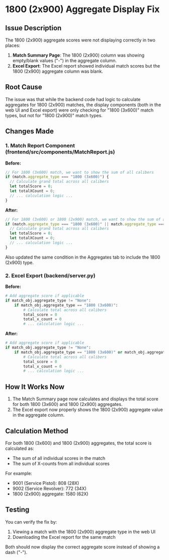 # 1800 (2x900) Aggregate Display Fix

## Issue Description

The 1800 (2x900) aggregate scores were not displaying correctly in two places:

1. **Match Summary Page**: The 1800 (2x900) column was showing empty/blank values ("-") in the aggregate column.
2. **Excel Export**: The Excel report showed individual match scores but the 1800 (2x900) aggregate column was blank.

## Root Cause

The issue was that while the backend code had logic to calculate aggregates for 1800 (2x900) matches, the display components (both in the web UI and Excel export) were only checking for "1800 (3x600)" match types, but not for "1800 (2x900)" match types.

## Changes Made

### 1. Match Report Component (frontend/src/components/MatchReport.js)

**Before:**
```javascript
// For 1800 (3x600) match, we want to show the sum of all calibers
if (match.aggregate_type === "1800 (3x600)") {
  // Calculate grand total across all calibers
  let totalScore = 0;
  let totalXCount = 0;
  // ... calculation logic ...
}
```

**After:**
```javascript
// For 1800 (3x600) or 1800 (2x900) match, we want to show the sum of all calibers
if (match.aggregate_type === "1800 (3x600)" || match.aggregate_type === "1800 (2x900)") {
  // Calculate grand total across all calibers
  let totalScore = 0;
  let totalXCount = 0;
  // ... calculation logic ...
}
```

Also updated the same condition in the Aggregates tab to include the 1800 (2x900) type.

### 2. Excel Export (backend/server.py)

**Before:**
```python
# Add aggregate score if applicable
if match_obj.aggregate_type != "None":
    if match_obj.aggregate_type == "1800 (3x600)":
        # Calculate total across all calibers
        total_score = 0
        total_x_count = 0
        # ... calculation logic ...
```

**After:**
```python
# Add aggregate score if applicable
if match_obj.aggregate_type != "None":
    if match_obj.aggregate_type == "1800 (3x600)" or match_obj.aggregate_type == "1800 (2x900)":
        # Calculate total across all calibers
        total_score = 0
        total_x_count = 0
        # ... calculation logic ...
```

## How It Works Now

1. The Match Summary page now calculates and displays the total score for both 1800 (3x600) and 1800 (2x900) aggregates.
2. The Excel export now properly shows the 1800 (2x900) aggregate value in the aggregate column.

## Calculation Method

For both 1800 (3x600) and 1800 (2x900) aggregates, the total score is calculated as:
- The sum of all individual scores in the match
- The sum of X-counts from all individual scores

For example:
- 9001 (Service Pistol): 808 (28X)
- 9002 (Service Revolver): 772 (34X)
- 1800 (2x900) aggregate: 1580 (62X)

## Testing

You can verify the fix by:
1. Viewing a match with the 1800 (2x900) aggregate type in the web UI
2. Downloading the Excel report for the same match

Both should now display the correct aggregate score instead of showing a dash ("-").

